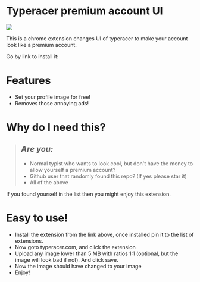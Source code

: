# Typeracer premium account UI
![](https://github.com/Hereugo/typeracer-premium-account-UI/blob/main/images/image.png?raw=true)

This is a chrome extension changes UI of typeracer to make your account look like a premium account.

Go by link to install it:

# Features
* Set your profile image for free! 
* Removes those annoying ads!

# Why do I need this?
> ## _Are you:_
> * Normal typist who wants to look cool, but don't have the money to allow yourself a premium account? 
> * Github user that randomly found this repo? (If yes please star it)
> * All of the above

If you found yourself in the list then you might enjoy this extension.

# Easy to use!
* Install the extension from the link above, once installed pin it to the list of extensions. 
* Now goto typeracer.com, and click the extension
* Upload any image lower than 5 MB with ratios 1:1 (optional, but the image will look bad if not). And click save.
* Now the image should have changed to your image
* Enjoy!
